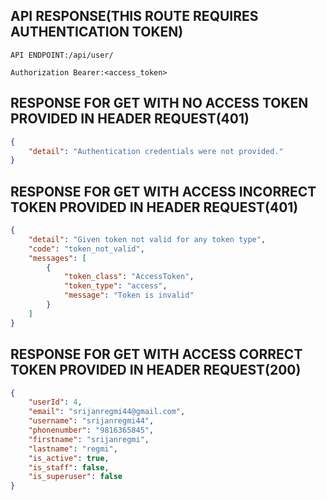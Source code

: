 ## API RESPONSE(THIS ROUTE REQUIRES AUTHENTICATION TOKEN)

`API ENDPOINT:/api/user/`

`
Authorization Bearer:<access_token>
`

## RESPONSE FOR GET WITH NO ACCESS TOKEN PROVIDED IN HEADER REQUEST(401)
```json
{
    "detail": "Authentication credentials were not provided."
}
```

## RESPONSE FOR GET WITH ACCESS INCORRECT TOKEN PROVIDED IN HEADER REQUEST(401)
```json
{
    "detail": "Given token not valid for any token type",
    "code": "token_not_valid",
    "messages": [
        {
            "token_class": "AccessToken",
            "token_type": "access",
            "message": "Token is invalid"
        }
    ]
}
```


## RESPONSE FOR GET WITH ACCESS CORRECT TOKEN PROVIDED IN HEADER REQUEST(200)
```json
{
    "userId": 4,
    "email": "srijanregmi44@gmail.com",
    "username": "srijanregmi44",
    "phonenumber": "9816365845",
    "firstname": "srijanregmi",
    "lastname": "regmi",
    "is_active": true,
    "is_staff": false,
    "is_superuser": false
}
```
